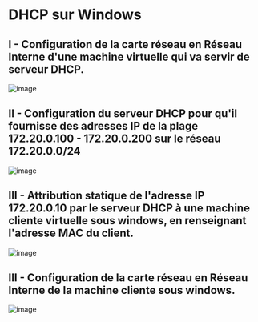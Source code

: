 # DHCP sur Windows

## I - Configuration de la carte réseau en Réseau Interne d'une machine virtuelle qui va servir de serveur DHCP.

![image](https://github.com/techerbeatrice/DHCP_windows/assets/138071140/2e317e10-4954-456b-8c01-5a3bba6bf715)

## II - Configuration du serveur DHCP pour qu'il fournisse des adresses IP de la plage 172.20.0.100 - 172.20.0.200 sur le réseau 172.20.0.0/24

![image](https://github.com/techerbeatrice/DHCP_windows/assets/138071140/d53a1d57-9bee-43cd-808a-64f023f2b556)

## III - Attribution statique de l'adresse IP 172.20.0.10 par le serveur DHCP à une machine cliente virtuelle sous windows, en renseignant l'adresse MAC du client.

![image](https://github.com/techerbeatrice/DHCP_windows/assets/138071140/67bf1f30-2d59-43e5-8274-71502569f36b)

## III - Configuration de la carte réseau en Réseau Interne de la machine cliente sous windows.

![image](https://github.com/techerbeatrice/DHCP_windows/assets/138071140/90f53ce5-b08c-4ab4-80ed-926383ab488a)



